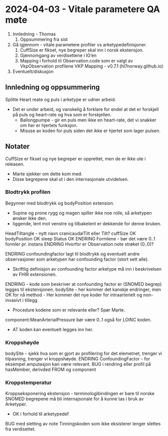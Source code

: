 # 2024-04-03 - Vitale parametere QA møte

1. Innledning - Thomas
   1. Oppsummering fra sist
2. Gå igjennom - vitale parametere profiler vs arketypedefinisjoner.
   1. CuffSize er fikset, nye begreper skal inn i norsk ekstensjon.
   2. Gjennomgang av verdisettene i IG’en
   3. Mapping i forhold til Observation.code som er valgt av VkpObservation profilene VKP Mapping - v0.7.1 (hl7norway.github.io)
3. Eventuelt/diskusjon

## Innledning og oppsummering

Splitte Heart reate og puls i arketype er udner arbeid.

* Det er under arbeid, og vanskelig å forklare for endel at det er forskjell på puls og heart-rate og hva som er forskjellen.
  * Ballongpumpe - gir en puls men ikke en heart-rate, det vi snakker om her er hjertets funksjon.
  * Misuse av koden for puls siden det ikke er hjertet som lager pulsen.

## Notater

CuffSize er fikset og nye begreper er opprettet, men de er ikke ute i releasen.

* Marte sjekker om dette kom med.
* Disse begrepene skal ut i den internasjonale utvidelsen.

### Blodtrykk profilen

Begynner med blodtrykk og bodyPosition extension.

* Supine og prone rygg og magen spiller ikke noe rolle, så arketypen ønsker ikke den.
* liggende, lent mot venstre og tilbakelent er dekkende for denne bruken.

HeadTiltangle - nytt navn cranicaudalTilt eller Tilt?
cuffSize OK
bodyPosition OK
sleep Status OK
ENDRING Formlene - bør det være 0..1 formler pr. instans
ENDRING Hvorfor er Observation.note strøket (0..0)?

ENDRING confoundingfactor lagt til blodtrykk og eventuelt andre observasjoner som arketypen har confounding factor (stort sett alle).

* Skriftlig definisjon av confounding factor arketype må inn i beskrivelsen av FHIR extensionen.
  
ENDRING - kode som beskriver at confounding factor er (SNOMED begrep) legges til ekstensjonen.
bodySite - her kommer det kanskje endringer, men OK for nå
method - Her kommer det nye koder for intraarterielt og non-invasivt i tillegg

* Procedure kodene som er relevante eller? Spør Marte.

component:MeanArterialPressure bør være 0..1 også for LOINC koden.

* AT koden kan eventuelt legges inn her.

### Kroppshøyde

bodySite - sjekk hva som er gjort av profilering for det elemetnet, trenger vi tilpasning, trenger vi kroppshøyde.
ENDRING ConfoundingFactor - for eksempel amputasjon kan være relevant.
BUG i rendring eller profil på hasMember, derivded FROM og component

### Kroppstemperatur

Kroppseksponering ekstensjon - terminologibindingen er bare til norske SNOMED begrepene må bli internajsonale for å kunne tas i bruk av Arketyper.

* OK i forhold til arketypedef

BUG med sletting av note
Tinningskoden som ikke eksisterer lenger slettes fra verdisettet.
